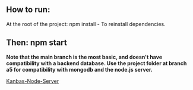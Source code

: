 How to run:
--------------
At the root of the project:
npm install - To reinstall dependencies.

Then:
npm start
--------------

**Note that the main branch is the most basic, and doesn't have compatibility with a backend database. Use the project folder at branch a5 for compatibility with mongodb and the node.js server.**

[Kanbas-Node-Server](https://github.com/NateGPTs/kanbas-node-server-app)

